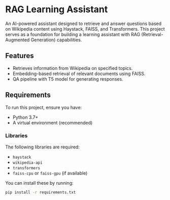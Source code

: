 # RAG Learning Assistant

An AI-powered assistant designed to retrieve and answer questions based on Wikipedia content using Haystack, FAISS, and Transformers. This project serves as a foundation for building a learning assistant with RAG (Retrieval-Augmented Generation) capabilities.

## Features
- Retrieves information from Wikipedia on specified topics.
- Embedding-based retrieval of relevant documents using FAISS.
- QA pipeline with T5 model for generating responses.

## Requirements

To run this project, ensure you have:
- Python 3.7+
- A virtual environment (recommended)

### Libraries

The following libraries are required:
- `haystack`
- `wikipedia-api`
- `transformers`
- `faiss-cpu` or `faiss-gpu` (if available)

You can install these by running:
```bash
pip install -r requirements.txt
